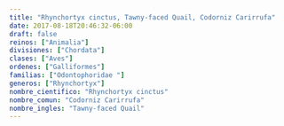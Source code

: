 ```yaml
---
title: "Rhynchortyx cinctus, Tawny-faced Quail, Codorniz Carirrufa"
date: 2017-08-18T20:46:32-06:00
draft: false
reinos: ["Animalia"]
divisiones: ["Chordata"]
clases: ["Aves"]
ordenes: ["Galliformes"]
familias: ["Odontophoridae "]
generos: ["Rhynchortyx"]
nombre_cientifico: "Rhynchortyx cinctus"
nombre_comun: "Codorniz Carirrufa"
nombre_ingles: "Tawny-faced Quail"
---
```

